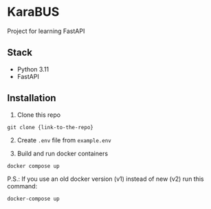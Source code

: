 # KaraBUS

Project for learning FastAPI


## Stack
- Python 3.11
- FastAPI


## Installation

1. Clone this repo

```shell
git clone {link-to-the-repo}
```

2. Create `.env` file from `example.env`

3. Build and run docker containers
```shell
docker compose up
```

P.S.: If you use an old docker version (v1) instead of new (v2) run this command:
```shell
docker-compose up
```
